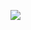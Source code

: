 ![](https://media0.giphy.com/media/ASd0Ukj0y3qMM/giphy.gif?cid=ecf05e47759b6ad13f2536e2ecacb48f6032de634c441698&rid=giphy.gif)

<!--
**sergioisidoro/sergioisidoro** is a ✨ _special_ ✨ repository because its `README.md` (this file) appears on your GitHub profile.

Here are some ideas to get you started:

- 🔭 I’m currently working on ...
- 🌱 I’m currently learning ...
- 👯 I’m looking to collaborate on ...
- 🤔 I’m looking for help with ...
- 💬 Ask me about ...
- 📫 How to reach me: ...
- 😄 Pronouns: ...
- ⚡ Fun fact: ...
-->
